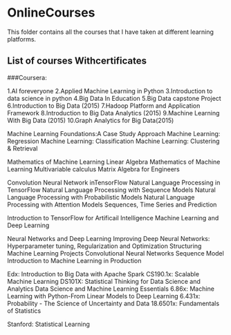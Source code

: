 # OnlineCourses
This folder contains all the courses that I have taken at different learning platforms. 
## List of courses Withcertificates

###Coursera:

1.AI foreveryone
2.Applied Machine Learning in Python
3.Introduction to data science in python 
4.Big Data In Education
5.Big Data capstone Project
6.Introduction to Big Data (2015)
7.Hadoop Platform and Application Framework
8.Introduction to Big Data Analytics (2015)
9.Machine Learning With Big Data (2015)
10.Graph Analytics for Big Data(2015)

Machine Learning Foundations:A Case Study Approach
Machine Learning: Regression
Machine Learning: Classification
Machine Learning: Clustering & Retrieval

Mathematics of Machine Learning Linear Algebra
Mathematics of Machine Learning Multivariable calculus
Matrix Algebra for Engineers

Convolution Neural Network inTensorFlow 
Natural Language Processing in TensorFlow
Natural Language Processing with Sequence Models
Natural Language Processing with Probabilistic Models
Natural Language Processing with Attention Models
Sequences, Time Series and Prediction

Introduction to TensorFlow for Artificail Intelligence Machine Learning and Deep Learning

Neural Networks and Deep Learning
Improving Deep Neural Networks: Hyperparameter tuning, Regularization and Optimization
Structuring Machine Learning Projects
Convolutional Neural Networks
Sequence Model
Introduction to Machine Learning in Production

Edx:
Introduction to Big Data with Apache Spark
CS190.1x: Scalable Machine Learning
DS101X: Statistical Thinking for Data Science and Analytics
Data Science and Machine Learning Essentials
6.86x: Machine Learning with Python-From Linear Models to Deep Learning
6.431x: Probability - The Science of Uncertainty and Data
18.6501x: Fundamentals of Statistics

Stanford:
Statistical Learning





